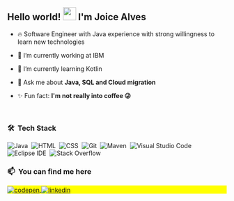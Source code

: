 
<!--img align="right" height="590em" src="https://raw.githubusercontent.com/gist/maykbrito/618ef18e3bbb7cdfd200f3a4fc1aabc6/raw/201d47c76006c99fe0dc55ea92e76bdca5537f08/githubcard.svg"/-->
<h2 align="left">Hello world! <img src="https://raw.githubusercontent.com/kaueMarques/kaueMarques/master/hi.gif" width="30px"> I'm Joice Alves</h2>
<!--p align="left"> <img src="https://komarev.com/ghpvc/?username=joice-alves&color=yellow" alt="Profile views" /> </p-->

- 🔥 Software Engineer with Java experience with strong willingness to learn new technologies

- 🔭 I’m currently working at IBM

- 🌱 I’m currently learning Kotlin

- 💬 Ask me about **Java, SQL and Cloud migration**

- ✨ Fun fact: **I'm not really into coffee 😜**
<br>

### 🛠 &nbsp;Tech Stack

![Java](https://img.shields.io/badge/-JAVA8-05122A?style=flat&logo=JAVA)&nbsp;
![HTML](https://img.shields.io/badge/-HTML-05122A?style=flat&logo=HTML5)&nbsp;
![CSS](https://img.shields.io/badge/-CSS-05122A?style=flat&logo=CSS3&logoColor=1572B6)&nbsp;
![Git](https://img.shields.io/badge/-Git-05122A?style=flat&logo=git)&nbsp;
![Maven](https://img.shields.io/badge/-Maven-05122A?style=flat&logo=apachemaven)&nbsp;
![Visual Studio Code](https://img.shields.io/badge/-Visual%20Studio%20Code-05122A?style=flat&logo=visual-studio-code&logoColor=007ACC)&nbsp;
![Eclipse IDE](https://img.shields.io/badge/-Eclipse%20IDE-05122A?style=flat&logo=eclipseide)&nbsp;
![Stack Overflow](https://img.shields.io/badge/-Stack%20Overflow-05122A?style=flat&logo=stackoverflow)&nbsp;
<br>

<!--## ⚙️ &nbsp;GitHub Analytics

<p align="left">
<img width="530em" src="https://github-readme-stats.vercel.app/api?username=joice-alves&show_icons=true&theme=vision-friendly-dark" alt="maykbrito's stats"/>
<img width="530em" src="https://github-readme-stats.vercel.app/api/top-langs/?username=joice-alves&layout=compact&theme=vision-friendly-dark" alt="maykbrito's most languages"/>
</p> 
<br>-->

### 📫 &nbsp;You can find me here

<p align="left" style="background:yellow">
<a href="https://codepen.io/joicealves" target="_blank">
  <img align="center" src="https://img.shields.io/badge/-joicealves-05122A?style=flat&logo=codepen" alt="codepen"/>
</a>
<a href="https://linkedin.com/in/joicemaiara" target="_blank">
  <img align="center" src="https://img.shields.io/badge/-joicemaiara-05122A?style=flat&logo=linkedin" alt="linkedin"/>
</a>
</p>
